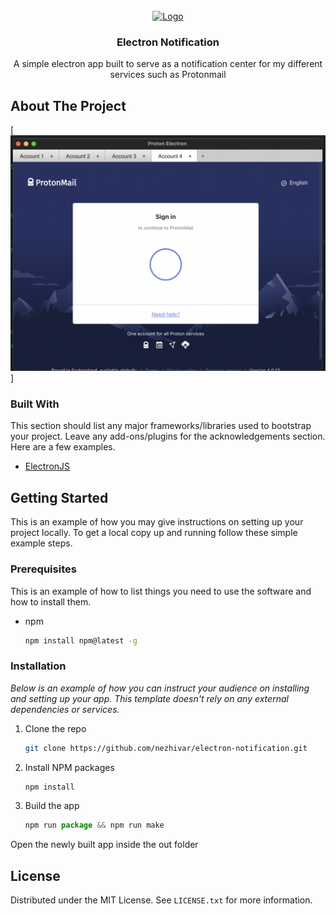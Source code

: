 <div id="top"></div>

<!-- PROJECT LOGO -->
<br />
<div align="center">
  <a href="https://github.com/nezhivar/electron-notification">
    <img src="images/logo.png" alt="Logo" width="80" height="80">
  </a>

  <h3 align="center">Electron Notification</h3>

  <p align="center">
     A simple electron app built to serve as a notification center for my different services such as Protonmail
  </p>
</div>

<!-- ABOUT THE PROJECT -->

## About The Project

[![Electron Notification Screen Shot][product-screenshot]]

### Built With

This section should list any major frameworks/libraries used to bootstrap your project. Leave any add-ons/plugins for the acknowledgements section. Here are a few examples.

- [ElectronJS](https://www.electronjs.org/)

<!-- GETTING STARTED -->

## Getting Started

This is an example of how you may give instructions on setting up your project locally.
To get a local copy up and running follow these simple example steps.

### Prerequisites

This is an example of how to list things you need to use the software and how to install them.

- npm
  ```sh
  npm install npm@latest -g
  ```

### Installation

_Below is an example of how you can instruct your audience on installing and setting up your app. This template doesn't rely on any external dependencies or services._

1. Clone the repo
   ```sh
   git clone https://github.com/nezhivar/electron-notification.git
   ```
2. Install NPM packages
   ```sh
   npm install
   ```
3. Build the app
   ```js
   npm run package && npm run make
   ```

Open the newly built app inside the out folder

<!-- LICENSE -->

## License

Distributed under the MIT License. See `LICENSE.txt` for more information.

[product-screenshot]: images/screenshot.png
